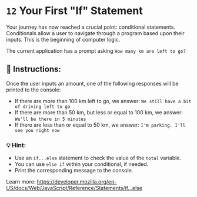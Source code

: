 # `12` Your First "If" Statement

Your journey has now reached a crucial point: conditional statements. Conditionals allow a user to navigate through a program based upon their inputs. This is the beginning of computer logic.

The current application has a prompt asking `How many km are left to go?`


## :pencil: Instructions:
Once the user inputs an amount, one of the following responses will be printed to the console:

* If there are more than 100 km left to go, we answer: `We still have a bit of driving left to go`
* If there are more than 50 km, but less or equal to 100 km, we answer: `We'll be there in 5 minutes`
* If there are less than or equal to 50 km, we answer: `I'm parking. I'll see you right now`


### 💡 Hint:
* Use an `if...else` statement to check the value of the `total` variable.
* You can use `else if` within your conditional, if needed.
* Print the corresponding message to the console.

Learn more: https://developer.mozilla.org/en-US/docs/Web/JavaScript/Reference/Statements/if...else
